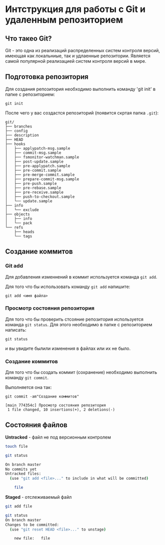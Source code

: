 # Интструкция для работы с Git и удаленным репозиторием

## Что такео Git?

Git - это одна из реализаций распределенных систем контроля версий, имеющая как локальниые, так и удлаенные репозитории.
Является самой популярной реализацией систем контроля версий в мире.

## Подготовка репозитория 

Для создания репозитория необходимо выполнить команду 'git init' в папке с репозиторием:

```
git init
```

После чего у вас создастся репозиторий (появится скртая папка `.git`):

```
git/
├── branches
├── config
├── description
├── HEAD
├── hooks
│   ├── applypatch-msg.sample
│   ├── commit-msg.sample
│   ├── fsmonitor-watchman.sample
│   ├── post-update.sample
│   ├── pre-applypatch.sample
│   ├── pre-commit.sample
│   ├── pre-merge-commit.sample
│   ├── prepare-commit-msg.sample
│   ├── pre-push.sample
│   ├── pre-rebase.sample
│   ├── pre-receive.sample
│   ├── push-to-checkout.sample
│   └── update.sample
├── info
│   └── exclude
├── objects
│   ├── info
│   └── pack
└── refs
    ├── heads
    └── tags
```
## Создание коммитов

### Git add

Для добавления изменнений  в коммит используется команда `git add`.

Для того что бы использовать команду `git add` напишите:

```
git add <имя файла>
```

### Просмотр состояния репозитория

Для того что бы проверить стсояние репозитория используется команда `git status`.
Для этого необходимо в папке с репозиторием  написать:

```
git status
```

и вы увидите былили изменения в файлах или их не было.

### Создание коммитов

Для того что бы создать коммит (сохранение) необходимо выполнить команду `git commit`.

Выполняется она так:

```
git commit -am"Создание коммитов"

[main 774354c] Просмотр состояния репозитория
 1 file changed, 10 insertions(+), 2 deletions(-)
```

## Состояния файлов

**Untracked** - файл не под версионным контролем

```bash
touch file
```

```bash
git status

On branch master
No commits yet
Untracked files:
  (use "git add <file>..." to include in what will be committed)

    file
```

**Staged** - отслеживаемый файл 

```bash
git add file
```

```bash
git status
On branch master
Changes to be committed:
  (use "git reset HEAD <file>..." to unstage)

    new file:   file
```

















